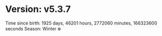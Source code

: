 # Version: v5.3.7
Time since birth: 1925 days, 46201 hours, 2772060 minutes, 166323600 seconds
Season: Winter ❄️
